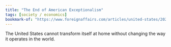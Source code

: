 ```yaml
---
title: "The End of American Exceptionalism"
tags: [society / economics]
bookmark-of: "https://www.foreignaffairs.com/articles/united-states/2020-02-28/end-american-exceptionalism"
---
```

The United States cannot transform itself at home without changing the way it operates in the world.